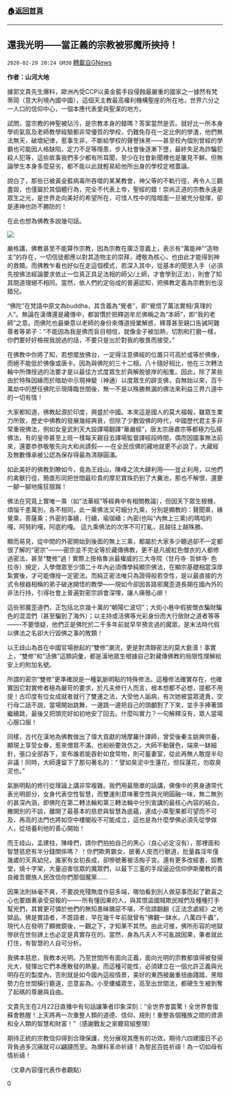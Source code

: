 ###  [:house:返回首頁](https://github.com/ourhimalayas/txt)
---

## 還我光明——當正義的宗教被邪魔所挾持！
`2020-02-29 20:24 GM30` [轉載自GNews](https://gnews.org/zh-hant/127700/)

**作者：山河大地**

據郭文貴先生爆料，歐洲內受CCP以黃金藍手段侵蝕最嚴重的國家之一據然有梵蒂岡（意大利境內國中國），這個天主教最高權利機構聖座的所在地，世界六分之一人口的信仰中心，一個本應代表愛與聖潔的地方。

試問，當宗教的神聖被玷污，是宗教本身的錯嗎？答案當然是否。就好比一所本身學術氣氛及老師教學經驗都非常優質的學校，仍難免存在一定比例的學渣，他們無法無天，破壞紀律，惹事生非，不斷給學校的聲譽抹黑——甚至校內個別曾經的學霸也可能因人格缺陷，定力不足等隱患，步入社會後逐漸下墮，最終失足為詐騙犯殺人犯等，這些故事我們多少都有所耳聞，至少在社會新聞裡也是屢見不鮮。但無論學生本身多麼惡劣，都不能以此就輕易給他所出身的學校定棺蓋論。

說白了，那些已被黃金藍病毒所吞噬的某某教會，神父等的不軌行徑，再令人三觀盡毀，也僅屬於其個體行為，完全不代表上帝，聖經的錯！崇尚正道的宗教永遠是眾生之光，是世界走向美好的希望所在，可惜人性中的陰暗面一旦被充分發揮，卻是連神也防不勝防的！

在此也想為佛教多說幾句話。

![](https://s3-ap-northeast-1.amazonaws.com/news.guo.offload.media/wp-content/uploads/2020/02/29035646/image0-490.jpg)

嚴格講，佛教甚至不能算作宗教，因為宗教在廣泛意義上，表示有“萬能神”“造物主”的存在，一切信徒都應以對其造物主的崇拜，禮敬為核心，也由此才能得到神的救贖。而佛教乍看也好似在走這個模式，若深入其中，從基本的聞思入手（必須先按佛法經論要求依止一位真正具足法相的師父/上師，才會學到正法），則會了知其間道理絕不相同。當然，依人們約定俗成的普遍認知，把佛教定義為宗教到也沒錯兒。

“佛陀”在梵語中原文為buddha，其含義為“覺者”，即“覺悟了萬法實相/真理的人”。無論在漢傳還是藏傳中，都習慣於把釋迦牟尼佛稱之為“本師”，即“我的老師”之意。而佛陀也最樂意以老師的身份來傳道授業解惑，釋尊甚至親口告誡阿難尊者等弟子：“不能因為我是佛而盲目相信，就像金子被加熱，切割和打磨一樣，你們要好好檢視我說過的話，不要只是出於對我的敬畏而接受。”

在佛教中你將了知，若想擺放佛台，一定得注意佛經的位置只可高於或等於佛像，而絕不能低於佛像或唐卡。因為與佛陀的三十二相，八十隨好相比，他在三次轉法輪中所傳授過的法要才是以最佳方式度眾生於與解脫彼岸的船隻。因此，除了某些由於特殊因緣而於暗劫中示現神變（神通）以度眾生的辟支佛，自無始以來，百千萬劫中的歷任佛陀示現降臨世間後，無一不是以殊勝無漏的佛法來利益三界六道中的一切有情！

大家都知道，佛教起源於印度，興盛於中國。本來這是國人的莫大福報，雖眾生業力所致，歷史中佛教的發展幾經興衰，但除了少數毀佛的時代，中國歷代君主多非常重視佛法，例如女皇武則天大設譯場翻譯“華嚴經”，唐太宗唐肅宗等都極力弘揚佛法，有的皇帝甚至上班一樣每天親自去譯場監督譯經段時間，偶而因國事無法前來，還要恭恭敬敬先向大和尚請假— —在全民信佛的藏地就更不必說了，大藏經及無數傳承被公認為保存得最為清靜圓滿。

如此美好的佛教到瞭如今，竟為王歧山，陳峰之流大肆利用——豈止利用，以他們的禽獸行徑，簡直形同把世間最珍貴的摩尼寶珠扔到了大糞池，那也不解恨，還要一腳一腳地瘋狂狠踹！

佛法在究竟上實唯一乘（如“法華經”等經典中有相關教論），但因天下眾生根機，煩惱千差萬別，各不相同，此一乘佛法又可細分九乘，分別是顯教的：聲聞乘，緣覺乘，菩薩乘；外密的事續，行續，瑜珈續；內密(也叫“內無上三乘)的瑪哈約嘎，阿努約嘎，阿底約嘎。 這九乘佛法的次序不可打亂，且越往上越殊勝。

顯而易見，從中間的外密開始到後面的無上三乘，都屬於大家多少聽過卻不一定都很了解的“密宗”——–密宗並不完全等於藏傳佛教，更不是凡披紅色僧衣的人都修過密法，甚至“雙修”過！實際上按格魯派最權威的三大寺院（甘丹寺· 哲蚌寺· 色拉寺）規定，入學僧眾至少頭二十年內必須傳學純顯宗佛法，在顯宗基礎相當深厚紮實後，才可能傳授一定密法。而純正密法唯只為證得般若空性，是以最直接的方式令根器相稱的弟子破迷開悟的教學——現如今卻因各路邪魔歪道長期在國內外的非法行持，引得社會上普遍對密宗誤會深埋，讓人痛徹心痱！

這些邪魔歪道們，正包括北京幾十萬的“朝陽仁波切”；大街小巷中假披僧衣騙財騙色的混混們（甚至騙到了海外）；以主持或活佛等光彩身份而大行斂財之道者等等——-不要懷疑，他們正是佛陀於二千多年前就早早預言過的魔眾，是末法時代假以佛法之名卻大行毀佛之事的敗類！

以王歧山為首在中國官場掀起的“雙修”潮流，更是對清靜密法的莫大褻瀆！事實上，“雙修”和“活佛”這類詞彙，都是漢地眾生根據自己對藏傳佛教的局限性理解給安上的附加名號。

所謂的密宗“雙修”更準確說是一種氣脈明點的特殊修法。這種修法確實存在，也確實因它對實修者極為嚴苛的要求，於凡夫修行人而言，根本想都不必想，提都不用提！古印度有位女成就者就行了雙運之法，大受他人詬病，有次她被當眾遣責，空行母二話不說，當場開始跳舞，一邊跳一邊把自己的頭顱割了下來，並手手捧著頭繼續跳，最後又把頭完好如初地安了回去。什麼叫實力？一句解釋沒有，眾人當場心服口服！

同樣，古代在漢地為佛教做出了偉大貢獻的鳩摩羅什譯師，曾受後秦主姚興供養，顯現上享受女眷，惹來僧眾不滿，也紛紛要效仿之。大師不動聲色，端來一缽細針，張口全部吞下，宣布誰若能吞針如食常物，則可蓄妻室，從此再無人敢提半句非議！同時，大師還留下了那句著名的：“ 譬如臭泥中生蓮花，但採蓮花，勿取臭泥也。”

氣脈明點的修行從理論上講非常複雜。我們用最簡單的話講，佛像中的男身通常代表光明部分，女身代表空性智慧，而雙運則意味著空性與光明圓融一味，無二無別的甚深內涵，即佛陀在第二轉法輪和第三轉法輪中分別宣講的最核心內容的結合。撇開別的不談，離開了最基本的慈悲與智慧為底蘊，連成小乘聖果都可望而不可及，再高的法門也將如空中樓閣般不可能成立，這也是為什麼學佛必須先從學做人，從培養利他的善心開始！

而王歧山，孟建柱，陳峰們，請你們拍拍自己的黑心（良心必定沒有），那裡面和智慧慈悲有半分錢關係嗎？ ！你們欺男霸女，披著人皮而行獸道，批量姦淫年僅幾歲的天真幼兒，誰家有女初長成，卻慘號著被活掏子宮。還有更多改經書，毀教堂，燒十字架，大量迫害信眾的魔眾們，以最下三濫的手段逼迫信仰伊斯蘭教的善良維吾爾族人民改信你們那個魔黨……

因果法則絲毫不爽，不要說兇殘無度作惡多端，哪怕看到別人做惡事而起了歡喜之心也要跟著承受惡報的——-所有懂因果的人，與其恨盜國賊欺民賊們及種種打手幫兇們，其實更可憐於他們的無知愚昧醜惡不堪，不信請翻翻《正法念處經》之地獄品。佛是實語者，不誑語者，早在幾千年前就曾有”佛觀一缽水，八萬四千蟲”，現代人在發明了顯微鏡後，一觀之下，才知果不其然。由此可推，佛所形容的地獄慘狀在世俗諦上也必定是真實存在的。當然，身為凡夫人不可亂說因果，筆者就此打住，有智慧的人自可分析。

我佛本慈悲，我教本光明。乃至世間所有面向正義，面向光明的宗教都值得被發揚光大，發揮出它們本應散發的熱量。而這種可能性，必須建立在一個允許正義與光明存在的製度內，否則就是如今國內這般情景，美好的東西被嚴重扭曲踐踏，黑暗勢力在世間橫行霸道，恣意妄為。小至螻蟻眾生，高至出世間法，都硬生生被剝奪了起碼的尊嚴與自由。

文貴先生在2月22日直播中有句話讓筆者印象深刻：“全世界會震驚！全世界會復蘇會甦醒！上天將再一次重整人類的道德、信仰、規則！重整各個種族之間的資源和全人類的智慧和財富！”（感謝戰友之家聽寫組整理）

期待正統的宗教信仰得到合理保護，充分展現其應有的功效。期待六四建國日不必背負過多沉痛就可以翩躚而至。為爆料革命祈禱！為黎民百姓祈禱！為一切如母有情祈禱！

（文章內容僅代表作者觀點）

0

